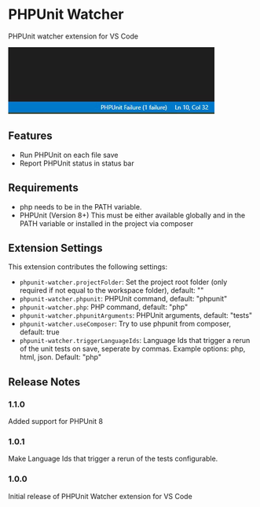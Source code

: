 # PHPUnit Watcher

PHPUnit watcher extension for VS Code

<img src=https://raw.githubusercontent.com/Heris-IT/vscode-phpunit-watcher/main/images/demo.gif width=420 height=136>

## Features

-   Run PHPUnit on each file save
-   Report PHPUnit status in status bar

## Requirements

-   php needs to be in the PATH variable.
-   PHPUnit (Version 8+) This must be either available globally and in the PATH variable or installed in the project via composer

## Extension Settings

This extension contributes the following settings:

-   `phpunit-watcher.projectFolder`: Set the project root folder (only required if not equal to the workspace folder), default: ""
-   `phpunit-watcher.phpunit`: PHPUnit command, default: "phpunit"
-   `phpunit-watcher.php`: PHP command, default: "php"
-   `phpunit-watcher.phpunitArguments`: PHPUnit arguments, default: "tests"
-   `phpunit-watcher.useComposer`: Try to use phpunit from composer, default: true
-   `phpunit-watcher.triggerLanguageIds`: Language Ids that trigger a rerun of the unit tests on save, seperate by commas. Example options: php, html, json. Default: "php"

## Release Notes

### 1.1.0

Added support for PHPUnit 8

### 1.0.1

Make Language Ids that trigger a rerun of the tests configurable.

### 1.0.0

Initial release of PHPUnit Watcher extension for VS Code
